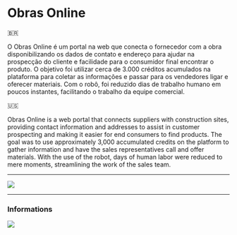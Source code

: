 <h1>Obras Online</h1>
<p>&#x1F1E7;&#x1F1F7;</p>
<p>O Obras Online é um portal na web que conecta o fornecedor com a obra disponibilizando os dados de contato e endereço para ajudar na prospecção do cliente e facilidade para o consumidor final encontrar o produto. O objetivo foi utilizar cerca de 3.000 créditos acumulados na plataforma para coletar as informações e passar para os vendedores ligar e oferecer materiais. Com o robô, foi reduzido dias de trabalho humano em poucos instantes, facilitando o trabalho da equipe comercial.</p>
<p>&#x1F1FA;&#x1F1F8</p>
<P>Obras Online is a web portal that connects suppliers with construction sites, providing contact information and addresses to assist in customer prospecting and making it easier for end consumers to find products. The goal was to use approximately 3,000 accumulated credits on the platform to gather information and have the sales representatives call and offer materials. With the use of the robot, days of human labor were reduced to mere moments, streamlining the work of the sales team.</P>
<hr/>
<img src="https://github.com/danoliver1792/works/assets/99451711/60815e9c-0f57-4174-ac09-be9011576e8e">
<hr/>
<h3>Informations</h3>
<img src="https://github.com/danoliver1792/works/assets/99451711/ef8d122a-b620-4bb1-83be-ac48ae92d05b">
